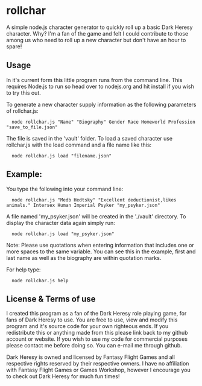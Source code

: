 # rollchar
A simple node.js character generator to quickly roll up a basic Dark Heresy character.
Why? I'm a fan of the game and felt I could contribute to those among us who need to roll up a new character but don't have an hour to spare!

## Usage

In it's current form this little program runs from the command line.
This requires Node.js to run so head over to nodejs.org and hit install if you wish to try this out.

To generate a new character supply information as the following parameters of rollchar.js:
```
  node rollchar.js "Name" "Biography" Gender Race Homeworld Profession "save_to_file.json"
```  
The file is saved in the 'vault' folder.
To load a saved character use rollchar.js with the load command and a file name like this:
```
  node rollchar.js load "filename.json"
```
## Example:

You type the following into your command line:
```
  node rollchar.js "Medb Hedtsky" "Excellent deductionist,likes animals." Intersex Human Imperial Psyker "my_psyker.json"
```
A file named 'my_psyker.json' will be created in the './vault' directory. To display the character data again simply run:
```
  node rollchar.js load "my_psyker.json"
```
Note:
Please use quotations when entering information that includes one or more spaces to the same variable. You can see this in the example, first and last name as well as the biography are within quotation marks.

For help type:
```
  node rollchar.js help
```
## License & Terms of use

I created this program as a fan of the Dark Heresy role playing game, for fans of Dark Heresy to use.
You are free to use, view and modify this program and it's source code for your own righteous ends.
If you redistribute this or anything made from this please link back to my github account or website.
If you wish to use my code for commercial purposes please contact me before doing so. You can e-mail me through github.

Dark Heresy is owned and licensed by Fantasy Flight Games and all respective rights reserved by their respective owners.
I have no affiliation with Fantasy Flight Games or Games Workshop, however I encourage you to check out Dark Heresy for much fun times!
